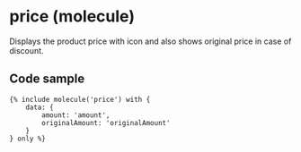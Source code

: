 # price (molecule)

Displays the product price with icon and also shows original price in case of discount.

## Code sample

```
{% include molecule('price') with {
    data: {
        amount: 'amount',
        originalAmount: 'originalAmount'
    }
} only %}
```
